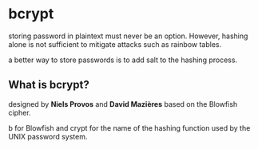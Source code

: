 # bcrypt

storing password in plaintext must never be an option. However, hashing alone is not sufficient to mitigate attacks such as rainbow tables.

a better way to store passwords is to add salt to the hashing process.

## What is bcrypt?

designed by **Niels Provos** and **David Mazières** based on the Blowfish cipher.

b for Blowfish and crypt for the name of the hashing function used by the UNIX password system.

